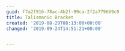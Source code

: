 ```yaml
---
guid: f7a2f916-78ac-4b2f-99ca-2f2a779669c0
title: Talismanic Bracket
created: '2019-08-29T08:13:00+00:00'
changed: '2019-09-24T14:51:21+00:00'


---
```


